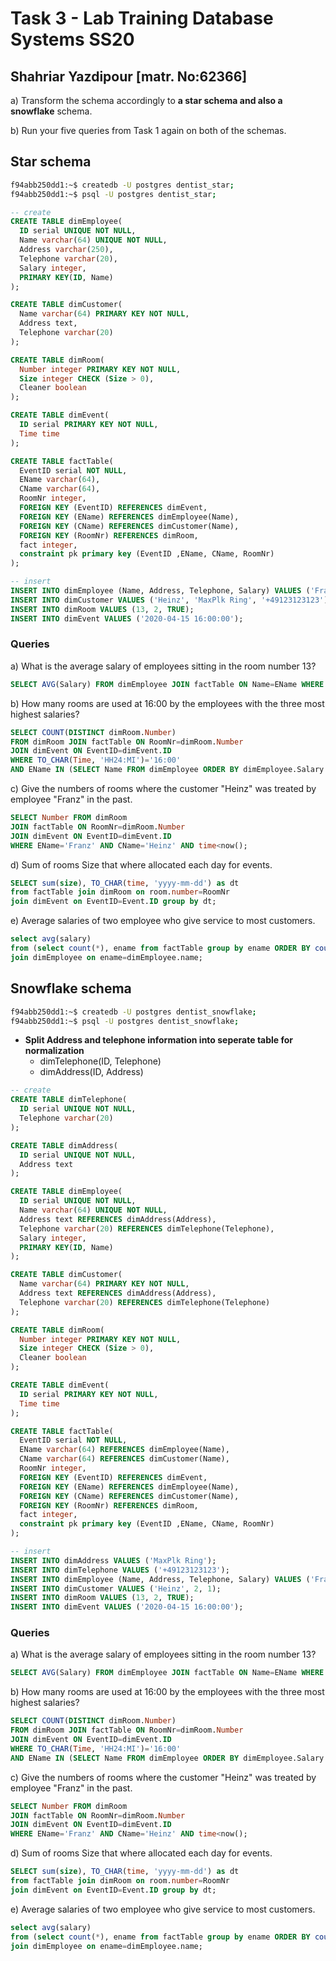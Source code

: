 # Task 3 - Lab Training Database Systems SS20

## Shahriar Yazdipour [matr. No:62366]

a) Transform the schema accordingly to **a star schema and also a snowflake** schema.

b) Run your five queries from Task 1 again on both of the schemas.

## Star schema

```sh
f94abb250dd1:~$ createdb -U postgres dentist_star;
f94abb250dd1:~$ psql -U postgres dentist_star;
```

```sql
-- create
CREATE TABLE dimEmployee(
  ID serial UNIQUE NOT NULL,
  Name varchar(64) UNIQUE NOT NULL,
  Address varchar(250),
  Telephone varchar(20),
  Salary integer,
  PRIMARY KEY(ID, Name)
);

CREATE TABLE dimCustomer(
  Name varchar(64) PRIMARY KEY NOT NULL,
  Address text,
  Telephone varchar(20)
);

CREATE TABLE dimRoom(
  Number integer PRIMARY KEY NOT NULL,
  Size integer CHECK (Size > 0),
  Cleaner boolean
);

CREATE TABLE dimEvent(
  ID serial PRIMARY KEY NOT NULL,
  Time time
);

CREATE TABLE factTable(
  EventID serial NOT NULL,
  EName varchar(64),
  CName varchar(64),
  RoomNr integer,
  FOREIGN KEY (EventID) REFERENCES dimEvent,
  FOREIGN KEY (EName) REFERENCES dimEmployee(Name),
  FOREIGN KEY (CName) REFERENCES dimCustomer(Name),
  FOREIGN KEY (RoomNr) REFERENCES dimRoom,
  fact integer,
  constraint pk primary key (EventID ,EName, CName, RoomNr)
);

-- insert
INSERT INTO dimEmployee (Name, Address, Telephone, Salary) VALUES ('Franz', 'MaxPlk Ring',  '+4911000000', 1100);
INSERT INTO dimCustomer VALUES ('Heinz', 'MaxPlk Ring', '+49123123123');
INSERT INTO dimRoom VALUES (13, 2, TRUE);
INSERT INTO dimEvent VALUES ('2020-04-15 16:00:00');
```

### Queries

a) What is the average salary of employees sitting in the room number 13?

```sql
SELECT AVG(Salary) FROM dimEmployee JOIN factTable ON Name=EName WHERE RoomNr=13;
```

b) How many rooms are used at 16:00 by the employees with the three most highest salaries?

```sql
SELECT COUNT(DISTINCT dimRoom.Number)
FROM dimRoom JOIN factTable ON RoomNr=dimRoom.Number
JOIN dimEvent ON EventID=dimEvent.ID
WHERE TO_CHAR(Time, 'HH24:MI')='16:00'
AND EName IN (SELECT Name FROM dimEmployee ORDER BY dimEmployee.Salary DESC LIMIT 3);
```

c) Give the numbers of rooms where the customer "Heinz" was treated by employee "Franz" in the past.

```sql
SELECT Number FROM dimRoom
JOIN factTable ON RoomNr=dimRoom.Number
JOIN dimEvent ON EventID=dimEvent.ID
WHERE EName='Franz' AND CName='Heinz' AND time<now();
```

d) Sum of rooms Size that where allocated each day for events.

```sql
SELECT sum(size), TO_CHAR(time, 'yyyy-mm-dd') as dt
from factTable join dimRoom on room.number=RoomNr
join dimEvent on EventID=Event.ID group by dt;
```

e) Average salaries of two employee who give service to most customers.

```sql
select avg(salary)
from (select count(*), ename from factTable group by ename ORDER BY count DESC LIMIT 2) as active
join dimEmployee on ename=dimEmployee.name;
```

## Snowflake schema

```sh
f94abb250dd1:~$ createdb -U postgres dentist_snowflake;
f94abb250dd1:~$ psql -U postgres dentist_snowflake;
```

- **Split Address and telephone information into seperate table for normalization**
  - dimTelephone(ID, Telephone)
  - dimAddress(ID, Address)

```sql
-- create
CREATE TABLE dimTelephone(
  ID serial UNIQUE NOT NULL,
  Telephone varchar(20)
);

CREATE TABLE dimAddress(
  ID serial UNIQUE NOT NULL,
  Address text
);

CREATE TABLE dimEmployee(
  ID serial UNIQUE NOT NULL,
  Name varchar(64) UNIQUE NOT NULL,
  Address text REFERENCES dimAddress(Address),
  Telephone varchar(20) REFERENCES dimTelephone(Telephone),
  Salary integer,
  PRIMARY KEY(ID, Name)
);

CREATE TABLE dimCustomer(
  Name varchar(64) PRIMARY KEY NOT NULL,
  Address text REFERENCES dimAddress(Address),
  Telephone varchar(20) REFERENCES dimTelephone(Telephone)
);

CREATE TABLE dimRoom(
  Number integer PRIMARY KEY NOT NULL,
  Size integer CHECK (Size > 0),
  Cleaner boolean
);

CREATE TABLE dimEvent(
  ID serial PRIMARY KEY NOT NULL,
  Time time
);

CREATE TABLE factTable(
  EventID serial NOT NULL,
  EName varchar(64) REFERENCES dimEmployee(Name),
  CName varchar(64) REFERENCES dimCustomer(Name),
  RoomNr integer,
  FOREIGN KEY (EventID) REFERENCES dimEvent,
  FOREIGN KEY (EName) REFERENCES dimEmployee(Name),
  FOREIGN KEY (CName) REFERENCES dimCustomer(Name),
  FOREIGN KEY (RoomNr) REFERENCES dimRoom,
  fact integer,
  constraint pk primary key (EventID ,EName, CName, RoomNr)
);

-- insert
INSERT INTO dimAddress VALUES ('MaxPlk Ring');
INSERT INTO dimTelephone VALUES ('+49123123123');
INSERT INTO dimEmployee (Name, Address, Telephone, Salary) VALUES ('Franz', 1 ,2 , 1100);
INSERT INTO dimCustomer VALUES ('Heinz', 2, 1);
INSERT INTO dimRoom VALUES (13, 2, TRUE);
INSERT INTO dimEvent VALUES ('2020-04-15 16:00:00');
```

### Queries

a) What is the average salary of employees sitting in the room number 13?

```sql
SELECT AVG(Salary) FROM dimEmployee JOIN factTable ON Name=EName WHERE RoomNr=13;
```

b) How many rooms are used at 16:00 by the employees with the three most highest salaries?

```sql
SELECT COUNT(DISTINCT dimRoom.Number)
FROM dimRoom JOIN factTable ON RoomNr=dimRoom.Number
JOIN dimEvent ON EventID=dimEvent.ID
WHERE TO_CHAR(Time, 'HH24:MI')='16:00'
AND EName IN (SELECT Name FROM dimEmployee ORDER BY dimEmployee.Salary DESC LIMIT 3);
```

c) Give the numbers of rooms where the customer "Heinz" was treated by employee "Franz" in the past.

```sql
SELECT Number FROM dimRoom
JOIN factTable ON RoomNr=dimRoom.Number
JOIN dimEvent ON EventID=dimEvent.ID
WHERE EName='Franz' AND CName='Heinz' AND time<now();
```

d) Sum of rooms Size that where allocated each day for events.

```sql
SELECT sum(size), TO_CHAR(time, 'yyyy-mm-dd') as dt
from factTable join dimRoom on room.number=RoomNr
join dimEvent on EventID=Event.ID group by dt;
```

e) Average salaries of two employee who give service to most customers.

```sql
select avg(salary)
from (select count(*), ename from factTable group by ename ORDER BY count DESC LIMIT 2) as active
join dimEmployee on ename=dimEmployee.name;
```
